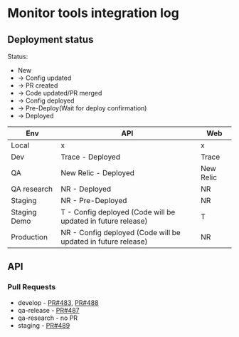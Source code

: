 # Monitor tools integration log

## Deployment status
Status: 
- New
- -> Config updated
- -> PR created
- -> Code updated/PR merged
- -> Config deployed
- -> Pre-Deploy(Wait for deploy confirmation)
- -> Deployed

Env          | API | Web
-------------|-----|-----
Local        | x | x
Dev          | Trace - Deployed | Trace
QA           | New Relic - Deployed | New Relic
QA research  | NR - Deployed | NR
Staging      | NR - Pre-Deployed | NR
Staging Demo | T - Config deployed (Code will be updated in future release) | T
Production   | NR - Config deployed (Code will be updated in future release) | NR

## API
### Pull Requests
- develop -
[PR#483](https://github.com/dropininc/dropin-api-v2/pull/483),
[PR#488](https://github.com/dropininc/dropin-api-v2/pull/488)
- qa-release - [PR#487](https://github.com/dropininc/dropin-api-v2/pull/487)
- qa-research - no PR
- staging - [PR#489](https://github.com/dropininc/dropin-api-v2/pull/489)

